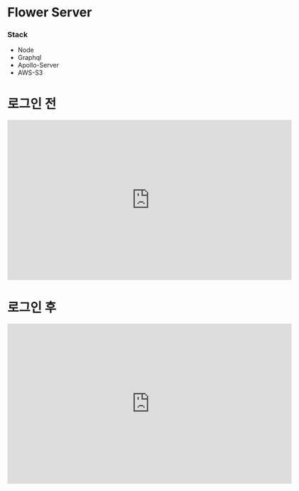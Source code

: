 # Flower Server

### Stack

* Node
* Graphql
* Apollo-Server
* AWS-S3


# 로그인 전
<iframe width="640" height="360" src="https://youtu.be/t2aM6Za5k8g " frameborder="0" gesture="media" allowfullscreen=""></iframe>



# 로그인 후 

<iframe width="640" height="360" src="https://youtu.be/C5jrrZ-R1Dc " frameborder="0" gesture="media" allowfullscreen=""></iframe>
